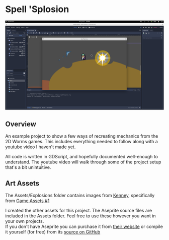 Spell 'Splosion
===============

![Screenshot](Screenshots/example.png "Example map with explosions and destruction")

Overview
--------
An example project to show a few ways of recreating mechanics from the 2D Worms games. This includes everything needed to follow along with a youtube video I haven't made yet.

All code is written in GDScript, and hopefully documented well-enough to understand. The youtube video will walk through some of the project setup that's a bit unintuitive.


Art Assets
----------
The Assets/Explosions folder contains images from [Kenney](https://kenney.nl/), specifically from [Game Assets #1](https://kenney.itch.io/kenney-game-assets-1)

I created the other assets for this project. The Aseprite source files are included in the Assets folder. Feel free to use these however you want in your own projects. \
If you don't have Aseprite you can purchase it from [their website](https://www.aseprite.org/) or compile it yourself (for free) from its [source on GitHub](https://github.com/aseprite/aseprite)